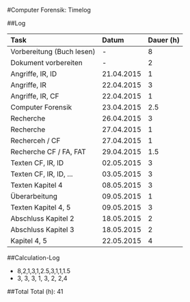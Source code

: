 #Computer Forensik: Timelog

##Log

| Task                      | Datum      | Dauer (h) |
|:--------------------------|:-----------|:----------|
| Vorbereitung (Buch lesen) | -          | 8         |
| Dokument vorbereiten      | -          | 2         |
| Angriffe, IR, ID          | 21.04.2015 | 1         |
| Angriffe, IR              | 22.04.2015 | 3         |
| Angriffe, IR, CF          | 22.04.2015 | 1         |
| Computer Forensik         | 23.04.2015 | 2.5       |
| Recherche                 | 26.04.2015 | 3         |
| Recherche                 | 27.04.2015 | 1         |
| Recherceh / CF            | 27.04.2015 | 1         |
| Recherche CF / FA, FAT    | 29.04.2015 | 1.5       |
| Texten CF, IR, ID         | 02.05.2015 | 3         |
| Texten CF, IR, ID, ...    | 03.05.2015 | 3         |
| Texten Kapitel 4          | 08.05.2015 | 3         |
| Überarbeitung             | 09.05.2015 | 1         |
| Texten Kapitel 4, 5       | 09.05.2015 | 3         |
| Abschluss Kapitel 2       | 18.05.2015 | 2         |
| Abschluss Kapitel 3       | 18.05.2015 | 2         |
| Kapitel 4, 5              | 22.05.2015 | 4         |

##Calculation-Log
  - 8,2,1,3,1,2.5,3,1,1,1.5
  - 3, 3, 3, 1, 3, 2, 2,4


##Total
Total (h):  41
